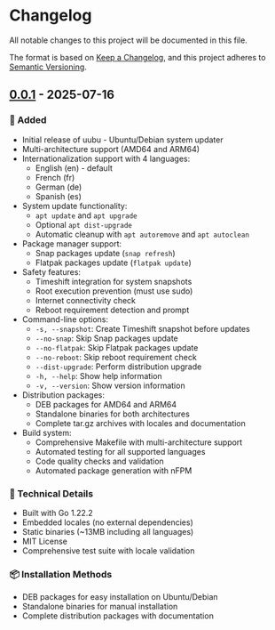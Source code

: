 # Changelog

All notable changes to this project will be documented in this file.

The format is based on [Keep a Changelog](https://keepachangelog.com/en/1.0.0/),
and this project adheres to [Semantic Versioning](https://semver.org/spec/v2.0.0.html).

## [0.0.1] - 2025-07-16

### 🚀 Added
- Initial release of uubu - Ubuntu/Debian system updater
- Multi-architecture support (AMD64 and ARM64)
- Internationalization support with 4 languages:
  - English (en) - default
  - French (fr)
  - German (de)
  - Spanish (es)
- System update functionality:
  - `apt update` and `apt upgrade`
  - Optional `apt dist-upgrade`
  - Automatic cleanup with `apt autoremove` and `apt autoclean`
- Package manager support:
  - Snap packages update (`snap refresh`)
  - Flatpak packages update (`flatpak update`)
- Safety features:
  - Timeshift integration for system snapshots
  - Root execution prevention (must use sudo)
  - Internet connectivity check
  - Reboot requirement detection and prompt
- Command-line options:
  - `-s, --snapshot`: Create Timeshift snapshot before updates
  - `--no-snap`: Skip Snap packages update
  - `--no-flatpak`: Skip Flatpak packages update
  - `--no-reboot`: Skip reboot requirement check
  - `--dist-upgrade`: Perform distribution upgrade
  - `-h, --help`: Show help information
  - `-v, --version`: Show version information
- Distribution packages:
  - DEB packages for AMD64 and ARM64
  - Standalone binaries for both architectures
  - Complete tar.gz archives with locales and documentation
- Build system:
  - Comprehensive Makefile with multi-architecture support
  - Automated testing for all supported languages
  - Code quality checks and validation
  - Automated package generation with nFPM

### 🔧 Technical Details
- Built with Go 1.22.2
- Embedded locales (no external dependencies)
- Static binaries (~13MB including all languages)
- MIT License
- Comprehensive test suite with locale validation

### 📦 Installation Methods
- DEB packages for easy installation on Ubuntu/Debian
- Standalone binaries for manual installation
- Complete distribution packages with documentation

[0.0.1]: https://github.com/NDXDeveloper/uubu/releases/tag/v0.0.1
